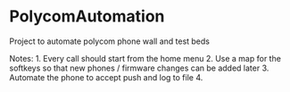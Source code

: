 PolycomAutomation
=================

Project to automate polycom phone wall and test beds

Notes:
    1.  Every call should start from the home menu
    2.  Use a map for the softkeys so that new phones / firmware changes can be added later
    3.  Automate the phone to accept push and log to file
    4.  
